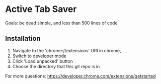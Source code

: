 # Active Tab Saver

Goals: be dead simple, and less than 500 lines of code

## Installation

1. Navigate to the 'chrome://extensions' URI in chrome,
2. Switch to developer mode
3. Click 'Load unpacked' button
4. Choose the directory that this git repo is in

For more questions: https://developer.chrome.com/extensions/getstarted
